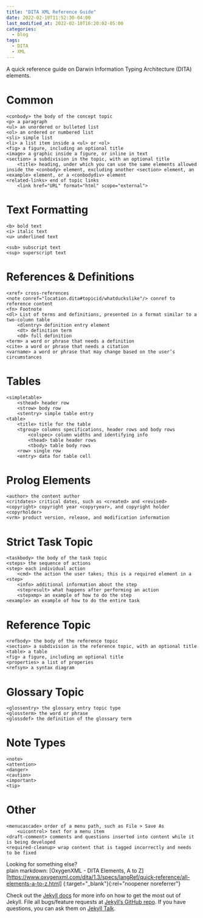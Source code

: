 ```yaml
---
title: "DITA XML Reference Guide"
date: 2022-02-10T11:52:30-04:00
last_modified_at: 2022-02-10T16:20:02-05:00
categories:
  - blog
tags:
  - DITA
  - XML
---
```


A quick reference guide on Darwin Information Typing Architecture (DITA) elements.

# Common
```
<conbody> the body of the concept topic
<p> a paragraph
<ul> an unordered or bulleted list
<ol> an ordered or numbered list
<sli> simple list
<li> a list item inside a <ul> or <ol>
<fig> a figure, including an optional title
<image> a graphic inside a figure, or inline in text
<section> a subdivision in the topic, with an optional title
	<title> heading, under which you can use the same elements allowed inside the <conbody> element, excluding another <section> element, an <example> element, or a <conbodydiv> element
<related-links> end of topic links
	<link href="URL" format="html" scope="external">
```
# Text Formatting
```
<b> bold text
<i> italic text
<u> underlined text

<sub> subscript text
<sup> superscript text
```

# References & Definitions
```
<xref> cross-references
<note conref="location.dita#topicid/whatduckslike"/> conref to reference content
<fn> Footnote
<dl> List of terms and definitions, presented in a format similar to a two-column table
	<dlentry> definition entry element
	<dt> definition term
	<dd> full definition
<term> a word or phrase that needs a definition
<cite> a word or phrase that needs a citation
<varname> a word or phrase that may change based on the user’s circumstances
```

# Tables
```
<simpletable>
	<sthead> header row
	<strow> body row
	<stentry> simple table entry
<table>
	<title> title for the table
	<tgroup> columns specifications, header rows and body rows
		<colspec> column widths and identifying info
		<thead> table header rows
		<tbody> table body rows
	<row> single row
	<entry> data for table cell
```

# Prolog Elements
```
<author> the content author
<critdates> critical dates, such as <created> and <revised>
<copyright> copyright year <copyryear>, and copyright holder <copyrholder>
<vrm> product version, release, and modification information
```

# Strict Task Topic
```
<taskbody> the body of the task topic
<steps> the sequence of actions
<step> each individual action
	<cmd> the action the user takes; this is a required element in a <step>
	<info> additional information about the step
	<stepresult> what happens after performing an action
	<stepxmp> an example of how to do the step
<example> an example of how to do the entire task
```

# Reference Topic
```
<refbody> the body of the reference topic
<section> a subdivision in the reference topic, with an optional title
<table> a table
<fig> a figure, including an optional title
<properties> a list of properies
<refsyn> a syntax diagram
```

# Glossary Topic
```
<glossentry> the glossary entry topic type
<glossterm> the word or phrase
<glossdef> the definition of the glossary term
```

# Note Types
```
<note>
<attention>
<danger>
<caution>
<important>
<tip>
```

# Other
```
<menucascade> order of a menu path, such as File > Save As
	<uicontrol> text for a menu item
<draft-comment> comments and questions inserted into content while it is being developed
<required-cleanup> wrap content that is tagged incorrectly and needs to be fixed
```

Looking for something else?  
plain markdown:
[OxygenXML - DITA Elements, A to Z][https://www.oxygenxml.com/dita/1.3/specs/langRef/quick-reference/all-elements-a-to-z.html] {:target="_blank"}{:rel="noopener noreferrer"}

Check out the [Jekyll docs][jekyll-docs] for more info on how to get the most out of Jekyll. File all bugs/feature requests at [Jekyll’s GitHub repo][jekyll-gh]. If you have questions, you can ask them on [Jekyll Talk][jekyll-talk].

[jekyll-docs]: https://jekyllrb.com/docs/home
[jekyll-gh]:   https://github.com/jekyll/jekyll
[jekyll-talk]: https://talk.jekyllrb.com/
